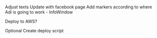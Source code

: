 Adjust texts
Update with facebook page
Add markers according to where Adi is going to work - InfoWindow

Deploy to AWS?


Optional
Create deploy script

